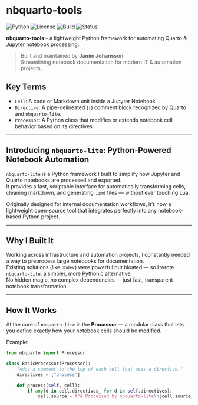 # nbquarto-tools

![Python](https://img.shields.io/badge/python-3.11-blue.svg)
![License](https://img.shields.io/badge/license-Apache%202.0-green.svg)
![Build](https://img.shields.io/badge/build-passing-brightgreen.svg)
![Status](https://img.shields.io/badge/version-1.0.0-blue.svg)

**nbquarto-tools** – a lightweight Python framework for automating Quarto & Jupyter notebook processing.

> Built and maintained by **Jamie Johansson**  
> Streamlining notebook documentation for modern IT & automation projects.


## Key Terms

- `Cell`: A code or Markdown unit inside a Jupyter Notebook.
- `Directive`: A pipe-delineated (`|`) comment block recognized by Quarto and `nbquarto-lite`.
- `Processor`: A Python class that modifies or extends notebook cell behavior based on its directives.

---

## Introducing `nbquarto-lite`: Python-Powered Notebook Automation

`nbquarto-lite` is a Python framework I built to simplify how Jupyter and Quarto notebooks are processed and exported.  
It provides a fast, scriptable interface for automatically transforming cells, cleaning markdown, and generating `.qmd` files — without ever touching Lua.

Originally designed for internal documentation workflows, it’s now a lightweight open-source tool that integrates perfectly into any notebook-based Python project.

---

## Why I Built It

Working across infrastructure and automation projects, I constantly needed a way to preprocess large notebooks for documentation.  
Existing solutions (like `nbdev`) were powerful but bloated — so I wrote `nbquarto-lite`, a simpler, more Pythonic alternative.  
No hidden magic, no complex dependencies — just fast, transparent notebook transformation.

---

## How It Works

At the core of `nbquarto-lite` is the **Processor** — a modular class that lets you define exactly how your notebook cells should be modified.

Example:

```python
from nbquarto import Processor

class BasicProcessor(Processor):
    "Adds a comment to the top of each cell that uses a directive."
    directives = ["process"]

    def process(self, cell):
        if any(d in cell.directives_ for d in self.directives):
            cell.source = f"# Processed by nbquarto-lite\n{cell.source}"
